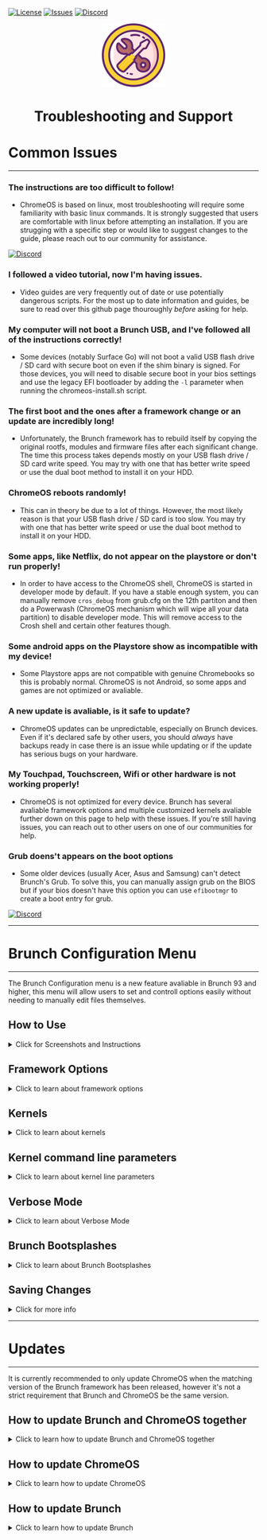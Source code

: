 <div id="top"></div>

<!-- Shields/Logos -->
[![License][license-shield]][license-url]
[![Issues][issues-shield]][issues-url]
[![Discord][discord-shield]][discord-url]

<!-- Project Logo -->
<p align="center">
  <a href="https://github.com/sebanc/brunch" title="Brunch">
   <img src="../Images/settings_icon-512.png" width="128px" alt="Logo"/>
  </a>
</p>
<h1 align="center">Troubleshooting and Support</h1>
  
# Common Issues
  
  ***
<!-- This *** line creates a divider so that the dropdown looks nice. 
Empty lines between everything in <angle breackets> is intentional due to markdown issues -->
  
  ### The instructions are too difficult to follow!
* ChromeOS is based on linux, most troubleshooting will require some familiarity with basic linux commands. It is strongly suggested that users are comfortable with linux before attempting an installation. If you are strugging with a specific step or would like to suggest changes to the guide, please reach out to our community for assistance.

[![Discord][discord-shield]][discord-url]
  
  ### I followed a video tutorial, now I'm having issues.
  * Video guides are very frequently out of date or use potentially dangerous scripts. For the most up to date information and guides, be sure to read over this github page thouroughly *before* asking for help. 
  
  ### My computer will not boot a Brunch USB, and I've followed all of the instructions correctly!
  * Some devices (notably Surface Go) will not boot a valid USB flash drive / SD card with secure boot on even if the shim binary is signed. For those devices, you will need to disable secure boot in your bios settings and use the legacy EFI bootloader by adding the `-l` parameter when running the chromeos-install.sh script.
  
  ###  The first boot and the ones after a framework change or an update are incredibly long! 
  * Unfortunately, the Brunch framework has to rebuild itself by copying the original rootfs, modules and firmware files after each significant change. The time this process takes depends mostly on your USB flash drive / SD card write speed. You may try with one that has better write speed or use the dual boot method to install it on your HDD.

  ### ChromeOS reboots randomly!
  * This can in theory be due to a lot of things. However, the most likely reason is that your USB flash drive / SD card is too slow. You may try with one that has better write speed or use the dual boot method to install it on your HDD.

  ### Some apps, like Netflix, do not appear on the playstore or don't run properly!
  * In order to have access to the ChromeOS shell, ChromeOS is started in developer mode by default. If you have a stable enough system, you can manually remove `cros_debug` from grub.cfg on the 12th partiton and then do a Powerwash (ChromeOS mechanism which will wipe all your data partition) to disable developer mode. This will remove access to the Crosh shell and certain other features though.
  
  ### Some android apps on the Playstore show as incompatible with my device!
  * Some Playstore apps are not compatible with genuine Chromebooks so this is probably normal. ChromeOS is not Android, so some apps and games are not optimized or avaliable.
  
  ### A new update is avaliable, is it safe to update?
  * ChromeOS updates can be unpredictable, especially on Brunch devices. Even if it's declared safe by other users, you should *always* have backups ready in case there is an issue while updating or if the update has serious bugs on your hardware. 
  
  ### My Touchpad, Touchscreen, Wifi or other hardware is not working properly!
  * ChromeOS is not optimized for every device. Brunch has several avaliable framework options and multiple customized kernels avaliable further down on this page to help with these issues. If you're still having issues, you can reach out to other users on one of our communities for help.

  ### Grub doens't appears on the boot options
  * Some older devices (usually Acer, Asus and Samsung) can't detect Brunch's Grub. To solve this, you can manually assign grub on the BIOS but if your bios doesn't have this option you can use `efibootmgr` to create a boot entry for grub.

[![Discord][discord-shield]][discord-url]

***

# Brunch Configuration Menu

***
  
The Brunch Configuration menu is a new feature avaliable in Brunch 93 and higher, this menu will allow users to set and controll options easily without needing to manually edit files themselves. 

## How to Use

<details>
<summary> Click for Screenshots and Instructions </summary>

***

The Brunch Configuration Menu can be accessed directly from Grub using the "ChromeOS (settings)" boot option or while logged into a TTY using the `sudo edit-brunch-config` command.
  * To access TTY2, press **Ctrl + Alt + F2** and login as `chronos`.
![Crosh][bcm-crosh]
  
 Once you've entered the Brunch Configuration Menu you will be greeted by several pages of options.
  * Use the arrow keys to move the cursor up or down.
  * Use the spacebar to select an option.
    * An empty set [ ] means the option is *not* selected.
    * A filled set [x] means the option *has* been selected.
  * When you're ready to continue, press the Enter key.
    * You won't be able to go back, but this menu can be opened again later.
    * You *do not* need to select something from every page.
</details>
  
## Framework Options
  
<details>
<summary> Click to learn about framework options </summary>
  
*** 
  
The first two pages of the Brunch Configuration Menu are for selecting Framework Options. These options act as patches and can be used to add more features or support to your installation, you can select multiple with the Spacebar, or use the Enter key to continue. Continue scrolling for details about what each option does.
![Framework Options 1][bcm-fo1]
![Framework Options 2][bcm-fo2]

Some device specific options can be enabled through brunch configuration menu:
- "enable_updates": allow native ChromeOS updates (use at your own risk: ChromeOS will be updated but not the Brunch framework/kernel which might render your ChromeOS install unstable or even unbootable),
- "pwa": use this option to enable the brunch PWA 
  - You can install the original one from https://sebanc.github.io/brunch-pwa/ (see a preview [on the wiki][brunch-pwa-info]) or the ITESaurabh version available at: https://itesaurabh.github.io/brunch-pwa,
- "android_init_fix": alternative init to support devices on which the android container fails to start with the standard init,
- "mount_internal_drives": allows automatic mounting of HDD partitions in ChromeOS 
  - Android media server will scan those drives which will cause high CPU usage until it has finished, it might take hours depending on your data,
  - Partition label will be used if it exists,
- "chromebook_audio": enable audio on EOL chromebook devices using the brunch recommended recovery image,
- "native_chromebook_image": enable it to use brunch on a non-EOL chromebook using its official recovery image, make sure to also select the chromebook kernel version used by your device in ChromeOS.
- "broadcom_wl": enable this option if you need the broadcom_wl module,
- "iwlwifi_backport": enable this option if your intel wireless card is not supported natively in the kernel,
- "rtl8188eu": enable this option if you have a rtl8188eu wireless card/adapter,
- "rtl8188fu": enable this option if you have a rtl8188fu wireless card/adapter,
- "rtl8192eu": enable this option if you have a rtl8192eu wireless card/adapter,
- "rtl8723bu": enable this option if you have a rtl8723bu wireless card/adapter,
- "rtl8723de": enable this option if you have a rtl8723de wireless card/adapter,
- "rtl8723du": enable this option if you have a rtl8723du wireless card/adapter,
- "rtl8812au": enable this option if you have a rtl8812au wireless card/adapter,
- "rtl8814au": enable this option if you have a rtl8814au wireless card/adapter,
- "rtl8821ce": enable this option if you have a rtl8821ce wireless card/adapter,
- "rtl8821cu": enable this option if you have a rtl8821cu wireless card/adapter,
- "rtl88x2bu": enable this option if you have a rtl88x2bu wireless card/adapter,
- "rtbth": enable this option if you have a RT3290/RT3298LE bluetooth device,
- "ipts_touchscreen": enable support for ipts touchscreen (SP4/5/6,SB1/2),
- "ithc_touchscreen": enable support for ithc touchscreen (SP7+,SB3+),
- "goodix": improve goodix touchscreens support,
- "invert_camera_order": use this option if your camera order is inverted,
- "no_camera_config": if your camera does not work you can try this option which disables the camera config,
- "oled_display": enable this option if you have an oled display (use with kernel 5.10),
- "acpi_power_button": try this option if long pressing the power button does not display the power menu,
- "alt_touchpad_config": try this option if you have touchpad issues,
- "alt_touchpad_config2": another option to try if you have touchpad issues,
- "internal_mic_fix": fix for internal mic on some devices,
- "internal_mic_fix2": alternative fix for internal mic on some devices,
- "sysfs_tablet_mode": allow to control tablet mode from sysfs 
  - `echo 1 | sudo tee /sys/bus/platform/devices/tablet_mode_switch.0/tablet_mode` to activate it or use 0 to disable it,
- "force_tablet_mode": same as above except tablet mode is enabled by default on boot,
- "suspend_s3": disable suspend to idle (S0ix) and use S3 suspend instead,
- "advanced_als": [default ChromeOS auto-brightness][auto-brightness] is very basic, 
  - This option activates more auto-brightness levels (based on the Pixel Slate implementation).

 </details>

## Kernels
  
<details>
<summary> Click to learn about kernels </summary>
  
*** 

Brunch has several precompiled kernels avaliable for users, you can select one from the Brunch Configuration Menu by highlighting the kernel you want, then pressing enter. If you are unsure which to choose, 5.4 is the default kernel for Brunch. Continue scrolling for more information about each avaliable option.

WARNING: Changing kernel can prevent you from logging into your ChromeOS account, in which case a powerwash is the only solution (**Ctrl + Alt + Shift + R** at the login screen). Therefore, before switching to a different kernel, make sure you have a backup of all your data. 
![Kernels][bcm-kernel]
  
Several kernels can be enabled throught the configuration menu:
- LTS kernels (6.1, 5.15, 5.10, 5.4, 4.19): use those kernels for non-chromebook devices, 6.1 is the default.
- Chromebook kernels (6.1, 5.15, 5.10, 5.4, 4.19): For Chromebook devices, select the same kernel version used by your device in ChromeOS.

 </details>
 

## Kernel command line parameters
  
<details>
<summary> Click to learn about kernel line parameters </summary>
  
*** 

These are optional parameters that are not needed by every user. Some commonly used options are selectable, and more can be input manually. If you do not need any command line parameters, you can just press Enter to skip these sections.
![Command Line Paramters][bcm-cmd1]
![Custom Parameters][bcm-cmd2]
  
The most common kernel command line parameters are listed below:
- "enforce_hyperthreading=1": improve performance by disabling a ChromeOS security feature and forcing hyperthreading everywhere (even in crositini).
- "i915.enable_fbc=0 i915.enable_psr=0": if you want to use crouton (needed with kernel 5.4).
- "psmouse.elantech_smbus=1": fix needed for some elantech touchpads.
- "psmouse.synaptics_intertouch=1": enables gestures with more than 2 fingers on some touchpad models.

Additional kernel parameters can also be added manually from the configuration menu.
  
</details>

## Verbose Mode

<details>
  <summary> Click to learn about Verbose Mode </summary>
  
***
  
Brunch has a Verbose Mode, formerly called Debug Mode. Enabling this boot option will disable any selected Brunch Bootsplash and display a log while booting. This is particularly useful for debugging and solving issues that may prevent your system from booting. To enable Verbose Mode you must enter `yes` at the prompt, then press enter.
![Verbose Mode][bcm-debug]

</details>

## Brunch Bootsplashes
  
<details>
<summary> Click to learn about Brunch Bootsplashes </summary>
  
  ***
  
Brunch Bootsplashes can be selected using the Brunch Configuration Menu, these determine the logo visible while Brunch is booting. (before the ChromeOS logo appears) These bootsplashes *will not appear* if you have enabled Verbose Mode above. You can select any of these options with the Enter key.
![Brunch Bootsplash][bcm-splash]  

<details>
<summary> Click for previews of each avaliable bootsplash option </summary>
    
  ***
  
Currently avaliable bootsplashes are below, the "light" options will show as a framed window while booting.
  
<details>
<summary>   Default </summary>
      
![bs-default1]
![bs-default2]
</details>
    
<details>
<summary>   Blank </summary>
      
![bs-blank]

(What did you expect?)
</details>
    
<details>
<summary>   Brunchbook </summary>
      
![bs-bb1]
![bs-bb2]
</details>
    
<details>
<summary>   Colorful </summary>
      
![bs-color1]
![bs-color2]
</details>
    
<details>
<summary>   Croissant </summary>
      
![bs-croi1]
![bs-croi2]
</details>
    
<details>
<summary>   Neon Blue </summary>
      
![bs-nb1]
![bs-nb2]
</details>
    
<details>
<summary>   Neon Green </summary>
      
![bs-ng1]
![bs-ng2]
</details>
    
<details>
<summary>   Neon Pink </summary>
      
![bs-np1]
![bs-np2]
</details>
    
<details>
<summary>   Neon Red </summary>
      
![bs-nr1]
![bs-nr2]
</details>
    
</details>

</details>

</details>

## Saving Changes

<details>
  <summary> Click for more info </summary>
  
***
  
The last page of the Brunch Configuration Menu will allow you to confirm your changes. Upon hitting enter, your PC will reboot. The next time you boot into Brunch, it *will* be a long boot. (Just like when you first installed) This is normal. If the options you selected were not correct, or you want to change things back, you can reopen the Brunch Configuration Menu and start over.
![Summary][bcm-summary]
  
</details>

  ***

# Updates
  
  ***
  
It is currently recommended to only update ChromeOS when the matching version of the Brunch framework has been released, however it's not a strict requirement that Brunch and ChromeOS be the same version. 

 
 ## How to update Brunch and ChromeOS together
  
<details>
<summary> Click to learn how to update Brunch and ChromeOS together</summary>
  
  ***
 
 The easiest way to update Brunch and ChromeOS is to use the [Brunch PWA][brunch-pwa-info], although it's also possible to update manually.
 
 To manually update Brunch and ChromeOS together: 
 * Download the [latest Brunch release][latest-release]
 * Download the [latest recovery][cros-tech] matching your install and extract the bin.
 * Open a TTY with **Crtl + Alt + F2** and login as `chronos`.
 * Run the built in command to update Brunch.
   * Replace `brunch_archive.tar.gz` with the file's actual filename.
   * Replace `recovery.bin` with the file's actual filename.

```sudo chromeos-update -r ~/Downloads/recovery.bin -f ~/Downloads/brunch_archive.tar.gz```
 * Restart ChromeOS after the update finishes.
  
  Brunch and ChromeOS can also be updated with [BiteDasher's Script][bite-dasher]
  
  </details>
  
  
 ## How to update ChromeOS
  
<details>
<summary> Click to learn how to update ChromeOS </summary>
  
  ***
 
 The easiest way to update ChromeOS is to enable the `enable_updates` framework option, then update directly from the Settings page.
 
 To enable the framework option: 
 * Open a TTY with **Crtl + Alt + F2** and login as `chronos`.
 * Enter `sudo edit-brunch-config` to open the Brunch Configuration Menu described above.
 * Select `enable_updates` with the spacebar, then continue through the menu with the enter key.
 * When finished, the Brunch Configuration Menu will prompt to restart ChromeOS.
 * Update from the standard ChromeOS settings page after rebooting.
  
  </details>
  
  
  
 ## How to update Brunch
  
<details>
<summary> Click to learn how to update Brunch </summary>
  
  ***
 
 The easiest way to update Brunch is to use the [Brunch PWA][brunch-pwa-info], although it's also possible to update manually.
 
 To manually update Brunch: 
 * Download the [latest Brunch release][latest-release]
 * Open a TTY with **Crtl + Alt + F2** and login as `chronos`.
 * Run the built in command to update Brunch.
   * Replace `brunch_archive.tar.gz` with the file's actual filename.

```sudo chromeos-update -f ~/Downloads/brunch_archive.tar.gz```
 * Restart ChromeOS after the update finishes.
  
  </details>

<!-- Reference Links -->
<!-- Badges -->
[license-shield]: https://img.shields.io/github/license/sebanc/brunch?label=License&logo=Github&style=flat-square
[license-url]: ../LICENSE
[forks-shield]: https://img.shields.io/github/forks/sebanc/brunch?label=Forks&logo=Github&style=flat-square
[forks-url]: https://github.com/sebanc/brunch/fork
[stars-shield]: https://img.shields.io/github/stars/sebanc/brunch?label=Stars&logo=Github&style=flat-square
[stars-url]: https://github.com/sebanc/brunch/stargazers
[issues-shield]: https://img.shields.io/github/issues/sebanc/brunch?label=Issues&logo=Github&style=flat-square
[issues-url]: https://github.com/sebanc/brunch/issues
[pulls-shield]: https://img.shields.io/github/issues-pr/sebanc/brunch?label=Pull%20Requests&logo=Github&style=flat-square
[pulls-url]: https://github.com/sebanc/brunch/pulls
[discord-shield]: https://img.shields.io/badge/Discord-Join-7289da?style=flat-square&logo=discord&logoColor=%23FFFFFF
[discord-url]: https://discord.gg/x2EgK2M

<!-- Outbound Links -->
[croissant]: https://github.com/imperador/chromefy
[swtpm]: https://github.com/stefanberger/swtpm
[linux-surface]: https://github.com/linux-surface/linux-surface
[chromebrew]: https://github.com/skycocker/chromebrew
[intel-cpus]: https://en.wikipedia.org/wiki/Intel_Core
[intel-list]: https://en.wikipedia.org/wiki/List_of_Intel_CPU_microarchitectures
[atom-cpus]: https://en.wikipedia.org/wiki/Intel_Atom
[atom-list]: https://en.wikipedia.org/wiki/List_of_Intel_Atom_microprocessors
[amd-sr-list]: https://en.wikipedia.org/wiki/List_of_AMD_accelerated_processing_units#%22Stoney_Ridge%22_(2016)
[amd-ry-list]: https://en.wikipedia.org/wiki/List_of_AMD_Ryzen_processors
[recovery-bobba]: https://cros.tech/device/bobba
[recovery-shyvana]: https://cros.tech/device/shyvana
[recovery-jinlon]: https://cros.tech/device/jinlon
[recovery-voxel]: https://cros.tech/device/voxel
[recovery-gumboz]: https://cros.tech/device/gumboz
[cros-tech]: https://cros.tech/
[cros-official]: https://cros-updates-serving.appspot.com/
[vboot-utils]: https://aur.archlinux.org/packages/vboot-utils
[auto-brightness]: https://chromium.googlesource.com/chromiumos/platform2/+/master/power_manager/docs/screen_brightness.md
[brunch-toolkit]: https://github.com/WesBosch/brunch-toolkit
[bite-dasher]: https://github.com/BiteDasher/brcr-update

<!-- Images -->
[decon-icon-24]: ../Images/decon_icon-24.png
[decon-icon-512]: ../Images/decon_icon-512.png
[terminal-icon-24]: ../Images/terminal_icon-24.png
[terminal-icon-512]: ../Images/terminal_icon-512.png
[settings-icon-512]: ../Images/settings_icon-512.png
[windows-img]: https://img.icons8.com/color/24/000000/windows-10.png
[linux-img]: https://img.icons8.com/color/24/000000/linux--v1.png
  
 <!-- Brunch Configuration Menu Examples -->
[bcm-crosh]: ../Images/brunch-config-menu/edit-brunch-config.png
[bcm-fo1]: ../Images/brunch-config-menu/framework-options-1.png
[bcm-fo2]: ../Images/brunch-config-menu/framework-options-2.png
[bcm-kernel]: ../Images/brunch-config-menu/select-kernel.png
[bcm-cmd1]: ../Images/brunch-config-menu/cmd-line-params.png
[bcm-cmd2]: ../Images/brunch-config-menu/custom-params.png
[bcm-debug]: ../Images/brunch-config-menu/verbose-mode.png
[bcm-splash]: ../Images/brunch-config-menu/select-bootsplash.png
[bcm-summary]: ../Images/brunch-config-menu/summary.png

<!-- Brunch Bootsplash Examples -->
[bs-default1]: https://github.com/sebanc/brunch/blob/r97/bootsplashes/default_dark/main.png
[bs-default2]: https://github.com/sebanc/brunch/blob/r97/bootsplashes/default_light/main.png
[bs-blank]: https://github.com/sebanc/brunch/blob/r97/bootsplashes/blank/main.png
[bs-bb1]: https://github.com/sebanc/brunch/blob/r97/bootsplashes/brunchbook_dark/main.png
[bs-bb2]: https://github.com/sebanc/brunch/blob/r97/bootsplashes/brunchbook_light/main.png
[bs-color1]: https://github.com/sebanc/brunch/blob/r97/bootsplashes/colorful_dark/main.png
[bs-color2]: https://github.com/sebanc/brunch/blob/r97/bootsplashes/colorful_light/main.png
[bs-croi1]: https://github.com/sebanc/brunch/blob/r97/bootsplashes/croissant_dark/main.png
[bs-croi2]: https://github.com/sebanc/brunch/blob/r97/bootsplashes/croissant_light/main.png
[bs-nb1]: https://github.com/sebanc/brunch/blob/r97/bootsplashes/neon_blue_dark/main.png
[bs-nb2]: https://github.com/sebanc/brunch/blob/r97/bootsplashes/neon_blue_light/main.png
[bs-ng1]: https://github.com/sebanc/brunch/blob/r97/bootsplashes/neon_green_dark/main.png
[bs-ng2]: https://github.com/sebanc/brunch/blob/r97/bootsplashes/neon_green_light/main.png
[bs-np1]: https://github.com/sebanc/brunch/blob/r97/bootsplashes/neon_pink_dark/main.png
[bs-np2]: https://github.com/sebanc/brunch/blob/r97/bootsplashes/neon_pink_light/main.png
[bs-nr1]: https://github.com/sebanc/brunch/blob/r97/bootsplashes/neon_red_dark/main.png
[bs-nr2]: https://github.com/sebanc/brunch/blob/r97/bootsplashes/neon_red_light/main.png

<!-- Internal Links -->
[cpu-wiki]: https://github.com/sebanc/brunch/wiki/CPUs-&-Recoveries
[windows-guide]: ./install-with-windows.md
[linux-guide]: ./install-with-linux.md
[troubleshooting-and-faqs]: ./troubleshooting-and-faqs.md
[compatibility]: ../README.md#supported-hardware
[changing-kernels]: ./troubleshooting-and-faqs.md#kernels
[framework-options]: ./troubleshooting-and-faqs.md#framework-options
[releases-tab]: https://github.com/sebanc/brunch/releases
[latest-release]: https://github.com/sebanc/brunch/releases/latest
[brunch-der]: https://github.com/sebanc/brunch/raw/master/brunch.der
[secure-boot]: ./install-with-linux.md#secure-boot
[brunch-pwa-info]: https://github.com/sebanc/brunch/wiki/Brunch-PWA-Guide
